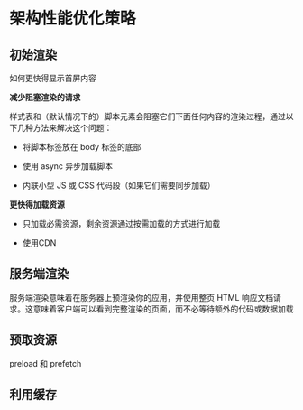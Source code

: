 # 架构性能优化策略

## 初始渲染

如何更快得显示首屏内容

**减少阻塞渲染的请求**

样式表和（默认情况下的）脚本元素会阻塞它们下面任何内容的渲染过程，通过以下几种方法来解决这个问题：

- 将脚本标签放在 body 标签的底部

- 使用 async 异步加载脚本

- 内联小型 JS 或 CSS 代码段（如果它们需要同步加载）

**更快得加载资源**

- 只加载必需资源，剩余资源通过按需加载的方式进行加载

- 使用CDN

## 服务端渲染

服务端渲染意味着在服务器上预渲染你的应用，并使用整页 HTML 响应文档请求。这意味着客户端可以看到完整渲染的页面，而不必等待额外的代码或数据加载

## 预取资源

preload 和 prefetch

## 利用缓存
